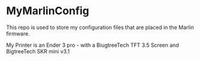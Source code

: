 # MyMarlinConfig
This repo is used to store my configuration files that are placed in the Marlin firmware.

My Printer is an Ender 3 pro - with a BiugtreeTech TFT 3.5 Screen  and BigtreeTech SKR mini v3.1 
